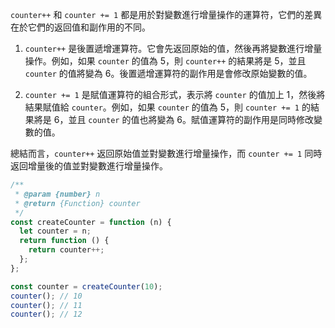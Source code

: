 `counter++` 和 `counter += 1` 都是用於對變數進行增量操作的運算符，它們的差異在於它們的返回值和副作用的不同。

1. `counter++` 是後置遞增運算符。它會先返回原始的值，然後再將變數進行增量操作。例如，如果 `counter` 的值為 5，則 `counter++` 的結果將是 5，並且 `counter` 的值將變為 6。後置遞增運算符的副作用是會修改原始變數的值。

2. `counter += 1` 是賦值運算符的組合形式，表示將 `counter` 的值加上 1，然後將結果賦值給 `counter`。例如，如果 `counter` 的值為 5，則 `counter += 1` 的結果將是 6，並且 `counter` 的值也將變為 6。賦值運算符的副作用是同時修改變數的值。

總結而言，`counter++` 返回原始值並對變數進行增量操作，而 `counter += 1` 同時返回增量後的值並對變數進行增量操作。

```js
/**
 * @param {number} n
 * @return {Function} counter
 */
const createCounter = function (n) {
  let counter = n;
  return function () {
    return counter++;
  };
};

const counter = createCounter(10);
counter(); // 10
counter(); // 11
counter(); // 12
```
